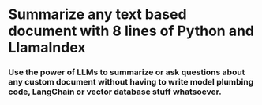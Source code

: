 ﻿# Summarize any text based document with 8 lines of Python and LlamaIndex

### Use the power of LLMs to summarize or ask questions about any custom document without having to write model plumbing code, LangChain or vector database stuff whatsoever.
